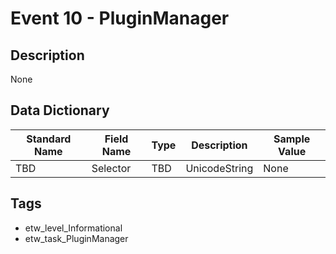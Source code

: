 # Event 10 - PluginManager

## Description
None

## Data Dictionary
|Standard Name|Field Name|Type|Description|Sample Value|
|---|---|---|---|---|
|TBD|Selector|TBD|UnicodeString|None|None|

## Tags
* etw_level_Informational
* etw_task_PluginManager